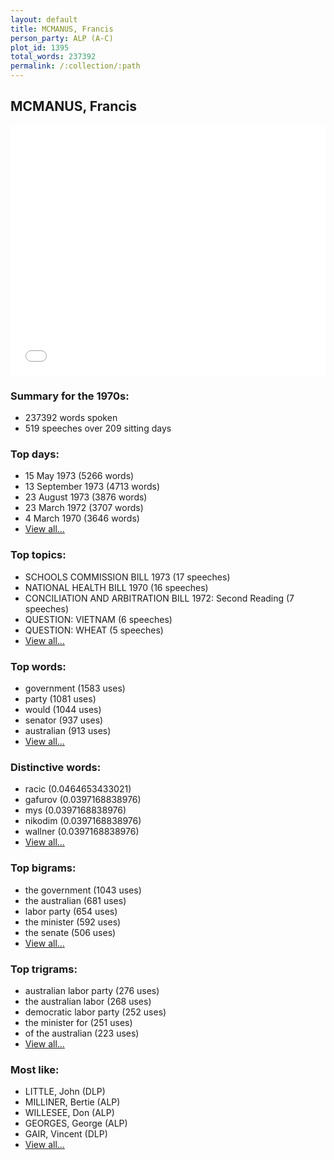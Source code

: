 ```yaml
---
layout: default
title: MCMANUS, Francis
person_party: ALP (A-C)
plot_id: 1395
total_words: 237392
permalink: /:collection/:path
---
```


## MCMANUS, Francis

<iframe width="100%" height="400" frameborder="0" scrolling="no" src="//plot.ly/~wragge/1395.embed"></iframe>


### Summary for the 1970s:

* 237392 words spoken
* 519 speeches over 209 sitting days


### Top days:

* 15 May 1973 (5266 words)
* 13 September 1973 (4713 words)
* 23 August 1973 (3876 words)
* 23 March 1972 (3707 words)
* 4 March 1970 (3646 words)
* [View all...](days/)


### Top topics:

* SCHOOLS COMMISSION BILL 1973 (17 speeches)
* NATIONAL HEALTH BILL 1970 (16 speeches)
* CONCILIATION AND ARBITRATION BILL 1972: Second Reading (7 speeches)
* QUESTION: VIETNAM (6 speeches)
* QUESTION: WHEAT (5 speeches)
* [View all...](topics/)


### Top words:

* government (1583 uses)
* party (1081 uses)
* would (1044 uses)
* senator (937 uses)
* australian (913 uses)
* [View all...](words/)


### Distinctive words:

* racic (0.0464653433021)
* gafurov (0.0397168838976)
* mys (0.0397168838976)
* nikodim (0.0397168838976)
* wallner (0.0397168838976)
* [View all...](sig_words/)


### Top bigrams:

* the government (1043 uses)
* the australian (681 uses)
* labor party (654 uses)
* the minister (592 uses)
* the senate (506 uses)
* [View all...](bigrams/)


### Top trigrams:

* australian labor party (276 uses)
* the australian labor (268 uses)
* democratic labor party (252 uses)
* the minister for (251 uses)
* of the australian (223 uses)
* [View all...](trigrams/)


### Most like:

* LITTLE, John (DLP)
* MILLINER, Bertie (ALP)
* WILLESEE, Don (ALP)
* GEORGES, George (ALP)
* GAIR, Vincent (DLP)
* [View all...](similarities/)
